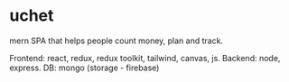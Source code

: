 # uchet

mern SPA that helps people count money, plan and track. 

Frontend: react, redux, redux toolkit, tailwind, canvas, js.
Backend: node, express.
DB: mongo (storage - firebase)
